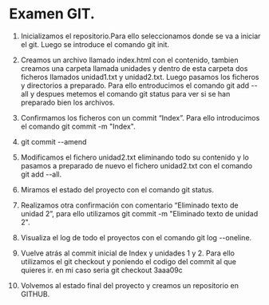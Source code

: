 # Examen GIT.

1. Inicializamos el repositorio.Para ello seleccionamos donde se va a iniciar el git. Luego se introduce el comando git init.

2. Creamos un archivo llamado index.html con el contenido, tambien creamos una carpeta llamada unidades y dentro de esta carpeta dos ficheros llamados unidad1.txt y unidad2.txt.
Luego pasamos los ficheros y directorios a preparado. Para ello entroducimos el comando git add --all y despues metemos el comando git status para ver si se han preparado bien los archivos.

3. Confirmamos los ficheros con un commit “Index”. Para ello introducimos el comando git commit -m "Index". 

4. git commit --amend

5. Modificamos el fichero unidad2.txt eliminando todo su contenido y lo pasamos a preparado de nuevo el fichero unidad2.txt con el comando git add --all.

6. Miramos el estado del proyecto con el comando git status.

7. Realizamos otra confirmación con comentario “Eliminado texto de unidad 2”, para ello utilizamos git commit -m "Eliminado texto de unidad 2".

8. Visualiza el log de todo el proyectos con el comando git log --oneline.

9. Vuelve atrás al commit inicial de Index y unidades 1 y 2. Para ello utilizamos el git checkout y poniendo el codigo del commit al que quieres ir. en mi caso seria git checkout 3aaa09c

10. Volvemos al estado final del proyecto y creamos un repositorio en GITHUB. 
